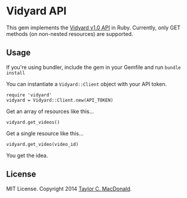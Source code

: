 # Vidyard API

This gem implements the [Vidyard v1.0 API](http://api.vidyard.com/docs/dashboard/1.0.html) in Ruby. Currently, only GET methods (on non-nested resources) are supported.

## Usage

If you're using bundler, include the gem in your Gemfile and run `bundle install`

You can instantiate a `Vidyard::Client` object with your API token.

    require 'vidyard'
    vidyard = Vidyard::Client.new(API_TOKEN)

Get an array of resources like this...

    vidyard.get_videos()

Get a single resource like this...

    vidyard.get_video(video_id)

You get the idea.

## License

MIT License. Copyright 2014 [Taylor C. MacDonald](http://github.com/tcmacdonald).
